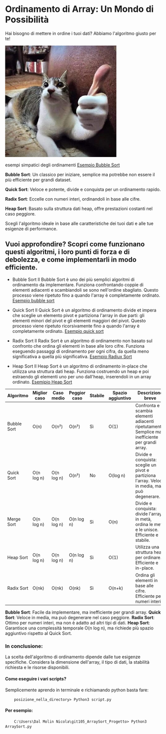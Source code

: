 

# **Ordinamento di Array: Un Mondo di Possibilità**
Hai bisogno di mettere in ordine i tuoi dati? Abbiamo l'algoritmo giusto per te!

![Tipico uttilizzatore di sort](/tipico_uttilizzatore_di_sort.jpg)

esempi simpatici degli ordinamenti [Esempio Bubble Sort](https://youtu.be/kPRA0W1kECg?si=Ij753jlQVH9xHv2T)

**Bubble Sort**: Un classico per iniziare, semplice ma potrebbe non essere il più efficiente per grandi dataset.

**Quick Sort**: Veloce e potente, divide e conquista per un ordinamento rapido.

**Radix Sort**: Eccelle con numeri interi, ordinandoli in base alle cifre.

**Heap Sort**: Basato sulla struttura dati heap, offre prestazioni costanti nel caso peggiore.

Scegli l'algoritmo ideale in base alle caratteristiche dei tuoi dati e alle tue esigenze di performance.

## Vuoi approfondire? Scopri come funzionano questi algoritmi, i loro punti di forza e di debolezza, e come implementarli in modo efficiente.

- Bubble Sort
Il Bubble Sort è uno dei più semplici algoritmi di ordinamento da implementare. Funziona confrontando coppie di elementi adiacenti e scambiandoli se sono nell'ordine sbagliato. Questo processo viene ripetuto fino a quando l'array è completamente ordinato.
[Esempio bubble sort](https://youtu.be/g_xesqdQqvA?si=-bXL-6DHBV97CUcD)


- Quick Sort
Il Quick Sort è un algoritmo di ordinamento divide et impera che sceglie un elemento pivot e partiziona l'array in due parti: gli elementi minori del pivot e gli elementi maggiori del pivot. Questo processo viene ripetuto ricorsivamente fino a quando l'array è completamente ordinato.
[Esempio quick sort](https://youtu.be/kFeXwkgnQ9U?si=5xTt2UPDFpLF8jQH)

- Radix Sort
Il Radix Sort è un algoritmo di ordinamento non basato sul confronto che ordina gli elementi in base alle loro cifre. Funziona eseguendo passaggi di ordinamento per ogni cifra, da quella meno significativa a quella più significativa.
[Esempio Radiux Sort](https://youtu.be/BVGRgTALQ44?si=oK5Rh5Cm7TWZFuVY)

- Heap Sort
Il Heap Sort è un algoritmo di ordinamento in-place che utilizza una struttura dati heap. Funziona costruendo un heap e poi estraendo gli elementi uno per uno dall'heap, inserendoli in un array ordinato.
[Esemipio Heap Sort](https://www.youtube.com/watch?v=MtQL_ll5KhQ)


| Algoritmo | Miglior caso | Caso medio | Peggior caso | Stabile | Spazio aggiuntivo | Descrizione breve |
|---|---|---|---|---|---|---|
| Bubble Sort | O(n) | O(n²) | O(n²) | Sì | O(1) | Confronta e scambia elementi adiacenti ripetutamente. Semplice ma inefficiente per grandi array. |
| Quick Sort | O(n log n) | O(n log n) | O(n²) | No | O(log n) | Divide e conquista: sceglie un pivot e partiziona l'array. Veloce in media, ma può degenerare. |
| Merge Sort | O(n log n) | O(n log n) | O(n log n) | Sì | O(n) | Divide e conquista: divide l'array in metà, ordina le metà e le unisce. Efficiente e stabile. |
| Heap Sort | O(n log n) | O(n log n) | O(n log n) | Sì | O(1) | Utilizza una struttura heap per ordinare. Efficiente e in-place. |
| Radix Sort | O(nk) | O(nk) | O(nk) | Sì | O(n+k) | Ordina gli elementi in base alle cifre. Efficiente per numeri interi. |


**Bubble Sort**: Facile da implementare, ma inefficiente per grandi array.
**Quick Sort**: Veloce in media, ma può degenerare nel caso peggiore.
**Radix Sort**: Ottimo per numeri interi, ma non è adatto ad altri tipi di dati.
**Heap Sort**: Garantisce una complessità temporale O(n log n), ma richiede più spazio aggiuntivo rispetto al Quick Sort.

### In conclusione:

La scelta dell'algoritmo di ordinamento dipende dalle tue esigenze specifiche. Considera la dimensione dell'array, il tipo di dati, la stabilità richiesta e le risorse disponibili.


#### Come eseguire i vari scripts?

Semplicemente aprendo in terminale e richiamando python basta fare:

```
    posizione_nella_directory> Python3 script.py
```

#### Per esempio:
    
```
    C:\Users\Dal Molin Nicola\git105_ArraySort_Progetto> Python3 ArraySort.py
```